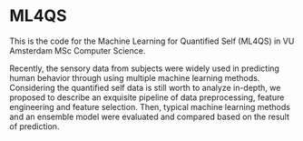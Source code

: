# ML4QS
This is the code for the Machine Learning for Quantified Self (ML4QS) in VU Amsterdam MSc Computer Science.

Recently, the sensory data from subjects were widely used in predicting human behavior through using multiple machine learning methods. Considering the quantified self data is still worth to analyze in-depth, we proposed to describe an exquisite pipeline of data preprocessing, feature engineering and feature selection. Then, typical machine learning methods and an ensemble model were evaluated and compared based on the result of prediction.
